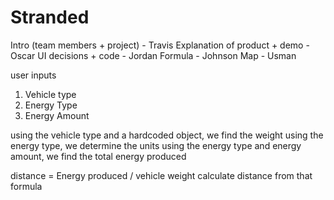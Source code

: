 # Stranded

Intro (team members + project) - Travis
Explanation of product + demo - Oscar
UI decisions + code - Jordan
Formula - Johnson
Map - Usman
    
user inputs
1) Vehicle type
2) Energy Type
3) Energy Amount

using the vehicle type and a hardcoded object, we find the weight
using the energy type, we determine the units
using the energy type and energy amount, we find the
total energy produced

distance = Energy produced / vehicle weight
calculate distance from that formula